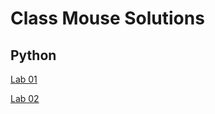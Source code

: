 # Class Mouse Solutions

## Python
[Lab 01](/python/helloworld.py)

[Lab 02](/python/lab2_madlibs.py)
